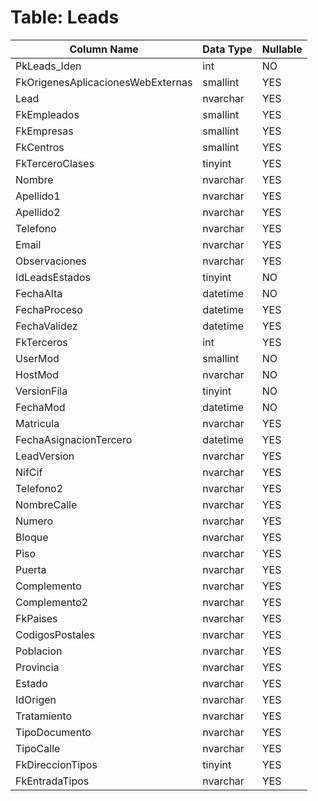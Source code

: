 # Table: Leads

| Column Name | Data Type | Nullable |
|-------------|-----------|----------|
| PkLeads_Iden | int | NO |
| FkOrigenesAplicacionesWebExternas | smallint | YES |
| Lead | nvarchar | YES |
| FkEmpleados | smallint | YES |
| FkEmpresas | smallint | YES |
| FkCentros | smallint | YES |
| FkTerceroClases | tinyint | YES |
| Nombre | nvarchar | YES |
| Apellido1 | nvarchar | YES |
| Apellido2 | nvarchar | YES |
| Telefono | nvarchar | YES |
| Email | nvarchar | YES |
| Observaciones | nvarchar | YES |
| IdLeadsEstados | tinyint | NO |
| FechaAlta | datetime | NO |
| FechaProceso | datetime | YES |
| FechaValidez | datetime | YES |
| FkTerceros | int | YES |
| UserMod | smallint | NO |
| HostMod | nvarchar | NO |
| VersionFila | tinyint | NO |
| FechaMod | datetime | NO |
| Matricula | nvarchar | YES |
| FechaAsignacionTercero | datetime | YES |
| LeadVersion | nvarchar | YES |
| NifCif | nvarchar | YES |
| Telefono2 | nvarchar | YES |
| NombreCalle | nvarchar | YES |
| Numero | nvarchar | YES |
| Bloque | nvarchar | YES |
| Piso | nvarchar | YES |
| Puerta | nvarchar | YES |
| Complemento | nvarchar | YES |
| Complemento2 | nvarchar | YES |
| FkPaises | nvarchar | YES |
| CodigosPostales | nvarchar | YES |
| Poblacion | nvarchar | YES |
| Provincia | nvarchar | YES |
| Estado | nvarchar | YES |
| IdOrigen | nvarchar | YES |
| Tratamiento | nvarchar | YES |
| TipoDocumento | nvarchar | YES |
| TipoCalle | nvarchar | YES |
| FkDireccionTipos | tinyint | YES |
| FkEntradaTipos | nvarchar | YES |
